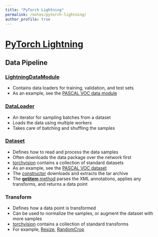```yaml
---
title: "PyTorch Lightning"
permalink: /notes/pytorch-lightning/
author_profile: true
---
```


# [PyTorch Lightning](https://github.com/PyTorchLightning/pytorch-lightning)

## Data Pipeline

### [LightningDataModule](https://github.com/PyTorchLightning/pytorch-lightning/blob/master/pytorch_lightning/core/datamodule.py)

* Contains data loaders for training, validation, and test sets
* As an example, see the [PASCAL VOC data module](https://github.com/PyTorchLightning/pytorch-lightning-bolts/blob/master/pl_bolts/datamodules/vocdetection_datamodule.py)

### [DataLoader](https://github.com/pytorch/pytorch/blob/master/torch/utils/data/dataloader.py)

* An iterator for sampling batches from a dataset
* Loads the data using multiple workers
* Takes care of batching and shuffling the samples

### [Dataset](https://github.com/pytorch/pytorch/blob/master/torch/utils/data/dataset.py)

* Defines how to read and process the data samples
* Often downloads the data package over the network first
* [torchvision](https://github.com/pytorch/vision/tree/master/torchvision/datasets) contains a collection of standard datasets
* As an example, see the [PASCAL VOC dataset](https://github.com/pytorch/vision/blob/master/torchvision/datasets/voc.py)
* The [constructor](https://github.com/pytorch/vision/blob/release/0.8.0/torchvision/datasets/voc.py#L157) downloads and extracts the tar archive
* The [__getitem__ method](https://github.com/pytorch/vision/blob/release/0.8.0/torchvision/datasets/voc.py#L202) parses the XML annotations, applies any transforms, and returns a data point

### Transform

* Defines how a data point is transformed
* Can be used to normalize the samples, or augment the dataset with more samples
* [torchvision](https://github.com/pytorch/vision/tree/master/torchvision/transforms) contains a collection of standard transforms
* For example, [Resize](https://github.com/pytorch/vision/blob/release/0.8.0/torchvision/transforms/transforms.py#L232), [RandomCrop](https://github.com/pytorch/vision/blob/release/0.8.0/torchvision/transforms/transforms.py#L484)
